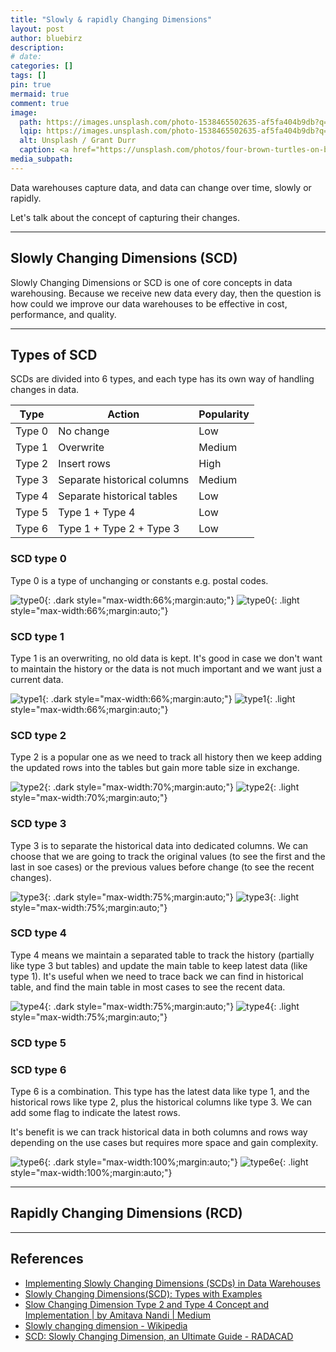```yaml
---
title: "Slowly & rapidly Changing Dimensions"
layout: post
author: bluebirz
description:
# date: 
categories: []
tags: []
pin: true
mermaid: true
comment: true
image:
  path: https://images.unsplash.com/photo-1538465502635-af5fa404b9db?q=80&w=1071&auto=format&fit=crop&ixlib=rb-4.1.0&ixid=M3wxMjA3fDB8MHxwaG90by1wYWdlfHx8fGVufDB8fHx8fA%3D%3D
  lqip: https://images.unsplash.com/photo-1538465502635-af5fa404b9db?q=10&w=1071&auto=format&fit=crop&ixlib=rb-4.1.0&ixid=M3wxMjA3fDB8MHxwaG90by1wYWdlfHx8fGVufDB8fHx8fA%3D%3D
  alt: Unsplash / Grant Durr
  caption: <a href="https://unsplash.com/photos/four-brown-turtles-on-brown-soil-o6yVQhM_-fg">Unsplash / Grant Durr</a>
media_subpath:
---
```


Data warehouses capture data, and data can change over time, slowly or rapidly.

Let's talk about the concept of capturing their changes.

---

## Slowly Changing Dimensions (SCD)

Slowly Changing Dimensions or SCD is one of core concepts in data warehousing. Because we receive new data every day, then the question is how could we improve our data warehouses to be effective in cost, performance, and quality.

---

## Types of SCD

SCDs are divided into 6 types, and each type has its own way of handling changes in data.

|Type|Action|Popularity|
|:-:|-|-|
|Type 0|No change|Low|
|Type 1|Overwrite|Medium|
|Type 2|Insert rows|High|
|Type 3|Separate historical columns|Medium|
|Type 4|Separate historical tables|Low|
|Type 5|Type 1 + Type 4|Low|
|Type 6|Type 1 + Type 2 + Type 3|Low|

### SCD type 0

Type 0 is a type of unchanging or constants e.g. postal codes.

![type0](../assets/img/tmp/scd/scd-type0-dark.png){: .dark style="max-width:66%;margin:auto;"}
![type0](../assets/img/tmp/scd/scd-type0-light.png){: .light style="max-width:66%;margin:auto;"}

### SCD type 1

Type 1 is an overwriting, no old data is kept. It's good in case we don't want to maintain the history or the data is not much important and we want just a current data.

![type1](../assets/img/tmp/scd/scd-type1-dark.png){: .dark style="max-width:66%;margin:auto;"}
![type1](../assets/img/tmp/scd/scd-type1-light.png){: .light style="max-width:66%;margin:auto;"}

### SCD type 2

Type 2 is a popular one as we need to track all history then we keep adding the updated rows into the tables but gain more table size in exchange.

![type2](../assets/img/tmp/scd/scd-type2-dark.png){: .dark style="max-width:70%;margin:auto;"}
![type2](../assets/img/tmp/scd/scd-type2-light.png){: .light style="max-width:70%;margin:auto;"}

### SCD type 3

Type 3 is to separate the historical data into dedicated columns. We can choose that we are going to track the original values (to see the first and the last in soe cases) or the previous values before change (to see the recent changes).

![type3](../assets/img/tmp/scd/scd-type3-dark.png){: .dark style="max-width:75%;margin:auto;"}
![type3](../assets/img/tmp/scd/scd-type3-light.png){: .light style="max-width:75%;margin:auto;"}

### SCD type 4

Type 4 means we maintain a separated table to track the history (partially like type 3 but tables) and update the main table to keep latest data (like type 1). It's useful when we need to trace back we can find in historical table, and find the main table in most cases to see the recent data.

![type4](../assets/img/tmp/scd/scd-type4-dark.png){: .dark style="max-width:75%;margin:auto;"}
![type4](../assets/img/tmp/scd/scd-type4-light.png){: .light style="max-width:75%;margin:auto;"}

### SCD type 5

### SCD type 6

Type 6 is a combination. This type has the latest data like type 1, and the historical rows like type 2, plus the historical columns like type 3. We can add some flag to indicate the latest rows.

It's benefit is we can track historical data in both columns and rows way depending on the use cases but requires more space and gain complexity.

![type6](../assets/img/tmp/scd/scd-type6-dark.png){: .dark style="max-width:100%;margin:auto;"}
![type6e](../assets/img/tmp/scd/scd-type6-light.png){: .light style="max-width:100%;margin:auto;"}

---

## Rapidly Changing Dimensions (RCD)

---

## References

- [Implementing Slowly Changing Dimensions (SCDs) in Data Warehouses](https://www.sqlshack.com/implementing-slowly-changing-dimensions-scds-in-data-warehouses/)
- [Slowly Changing Dimensions(SCD): Types with Examples](https://hevodata.com/learn/slowly-changing-dimensions/)
- [Slow Changing Dimension Type 2 and Type 4 Concept and Implementation \| by Amitava Nandi \| Medium](https://apu-nandi88.medium.com/slow-changing-dimension-type-2-and-type-4-concept-and-implementation-398c8dec7030)
- [Slowly changing dimension - Wikipedia](https://en.wikipedia.org/wiki/Slowly_changing_dimension#Type_3:_add_new_attribute)
- [SCD: Slowly Changing Dimension, an Ultimate Guide - RADACAD](https://radacad.com/scd-slowly-changing-dimension-an-ultimate-guide/)
